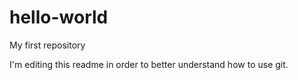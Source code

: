 # hello-world
My first repository

I'm editing this readme in order to better understand how to use git.
